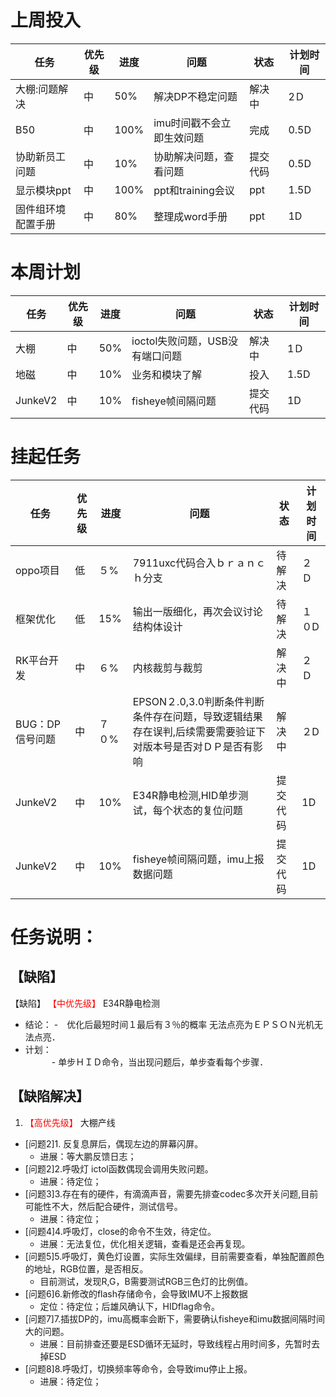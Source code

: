 # 上周投入
| 任务| 优先级 | 进度 | 问题| 状态|计划时间 |
|-----|-------| ---- | ---|----|--------|
|大棚:问题解决| 中 |50%  |解决DP不稳定问题| 解决中|2Ｄ|
|B50| 中 | 100%  |imu时间戳不会立即生效问题| 完成|0.5D|
|协助新员工问题| 中 | 10%  |协助解决问题，查看问题| 提交代码|0.5D|
|显示模块ppt| 中 | 100%  |ppt和training会议| ppt|1.5D|
|固件组环境配置手册| 中 | 80%  |整理成word手册| ppt|1D|

# 本周计划
| 任务| 优先级 | 进度 | 问题| 状态|计划时间 |
|-----|-------| ---- | ---|----|--------|
|大棚| 中 |50%  |ioctol失败问题，USB没有端口问题| 解决中|1Ｄ|
|地磁| 中 | 10%  |业务和模块了解| 投入|1.5D|
|JunkeV2| 中 | 10%  |fisheye帧间隔问题| 提交代码|1D|

# 挂起任务
| 任务| 优先级 | 进度 | 问题| 状态|计划时间 |
|-----|-------| ---- | ---|----|--------|
| oppo项目 | 低 | ５%  | 7911uxc代码合入ｂｒａｎｃｈ分支| 待解决| ２Ｄ  |
| 框架优化 | 低 | 15%  | 输出一版细化，再次会议讨论结构体设计 | 待解决 | １０D|
| RK平台开发| 中 | ６%  |内核裁剪与裁剪| 解决中| ２Ｄ|
| BUG：DP信号问题 | 中| ７０%  | EPSON２.0,3.0判断条件判断条件存在问题，导致逻辑结果存在误判,后续需要需要验证下对版本号是否对ＤＰ是否有影响|解决中 |２D|
|JunkeV2| 中 | 10%  |E34R静电检测,HID单步测试，每个状态的复位问题| 提交代码|1D|
|JunkeV2| 中 | 10%  |fisheye帧间隔问题，imu上报数据问题| 提交代码|1D|

# 任务说明：
## 【缺陷】
【缺陷】<font color='red'> 【中优先级】  </font>E34R静电检测
- 结论：
    -　优化后最短时间１最后有３％的概率 无法点亮为ＥＰＳＯＮ光机无法点亮．
- 计划：    
　　　- 单步ＨＩＤ命令，当出现问题后，单步查看每个步骤．



## 【缺陷解决】
1. <font color='red'> 【高优先级】  </font>大棚产线
- [问题2]1. 反复息屏后，偶现左边的屏幕闪屏。
    - 进展：等大鹏反馈日志； 
- [问题2]2.呼吸灯 ictol函数偶现会调用失败问题。
    - 进展：待定位；
- [问题3]3.存在有的硬件，有滴滴声音，需要先排查codec多次开关问题,目前可能性不大，然后配合硬件，测试信号。
    - 进展：待定位；
- [问题4]4.呼吸灯，close的命令不生效，待定位。
    - 进展：无法复位，优化相关逻辑，查看是还会再复现。
- [问题5]5.呼吸灯，黄色灯设置，实际生效偏绿，目前需要查看，单独配置颜色的地址，RGB位置，是否相反。
    - 目前测试，发现R,G，B需要测试RGB三色灯的比例值。
- [问题6]6.新修改的flash存储命令，会导致IMU不上报数据
    - 定位：待定位；后雄风确认下，HIDflag命令。
- [问题7]7.插拔DP的，imu高概率会断下，需要确认fisheye和imu数据间隔时间大的问题。
    - 进展：目前排查还要是ESD循环无延时，导致线程占用时间多，先暂时去掉ESD
- [问题8]8.呼吸灯，切换频率等命令，会导致imu停止上报。
    - 进展：待定位；



